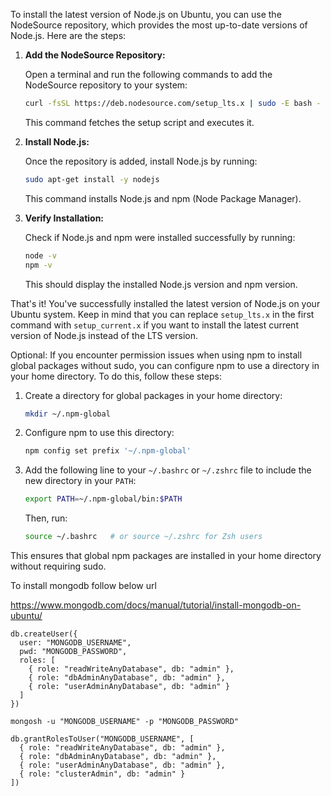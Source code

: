 To install the latest version of Node.js on Ubuntu, you can use the NodeSource repository, which provides the most up-to-date versions of Node.js. Here are the steps:

1. **Add the NodeSource Repository:**

   Open a terminal and run the following commands to add the NodeSource repository to your system:

   ```bash
   curl -fsSL https://deb.nodesource.com/setup_lts.x | sudo -E bash -
   ```

   This command fetches the setup script and executes it.

2. **Install Node.js:**

   Once the repository is added, install Node.js by running:

   ```bash
   sudo apt-get install -y nodejs
   ```

   This command installs Node.js and npm (Node Package Manager).

3. **Verify Installation:**

   Check if Node.js and npm were installed successfully by running:

   ```bash
   node -v
   npm -v
   ```

   This should display the installed Node.js version and npm version.

That's it! You've successfully installed the latest version of Node.js on your Ubuntu system. Keep in mind that you can replace `setup_lts.x` in the first command with `setup_current.x` if you want to install the latest current version of Node.js instead of the LTS version.

Optional: If you encounter permission issues when using npm to install global packages without sudo, you can configure npm to use a directory in your home directory. To do this, follow these steps:

1. Create a directory for global packages in your home directory:

   ```bash
   mkdir ~/.npm-global
   ```

2. Configure npm to use this directory:

   ```bash
   npm config set prefix '~/.npm-global'
   ```

3. Add the following line to your `~/.bashrc` or `~/.zshrc` file to include the new directory in your `PATH`:

   ```bash
   export PATH=~/.npm-global/bin:$PATH
   ```

   Then, run:

   ```bash
   source ~/.bashrc   # or source ~/.zshrc for Zsh users
   ```

This ensures that global npm packages are installed in your home directory without requiring sudo.





To install mongodb follow below url 

https://www.mongodb.com/docs/manual/tutorial/install-mongodb-on-ubuntu/

```
db.createUser({
  user: "MONGODB_USERNAME",
  pwd: "MONGODB_PASSWORD",
  roles: [
    { role: "readWriteAnyDatabase", db: "admin" },
    { role: "dbAdminAnyDatabase", db: "admin" },
    { role: "userAdminAnyDatabase", db: "admin" }
  ]
})
```

```
mongosh -u "MONGODB_USERNAME" -p "MONGODB_PASSWORD"
```

```
db.grantRolesToUser("MONGODB_USERNAME", [
  { role: "readWriteAnyDatabase", db: "admin" },
  { role: "dbAdminAnyDatabase", db: "admin" },
  { role: "userAdminAnyDatabase", db: "admin" },
  { role: "clusterAdmin", db: "admin" }
])
```

